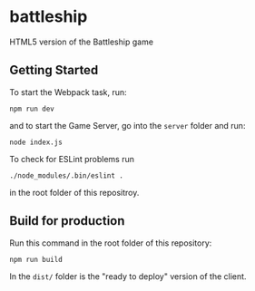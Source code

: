 # battleship
HTML5 version of the Battleship game

## Getting Started
To start the Webpack task, run:  
```shell
npm run dev  
```  
and to start the Game Server, go into the `server` folder and run:  
```shell
node index.js
```
To check for ESLint problems run
```shell
./node_modules/.bin/eslint .
```
in the root folder of this repositroy.

## Build for production
Run this command in the root folder of this repository:
```shell
npm run build
```
In the `dist/` folder is the "ready to deploy" version of the client.

